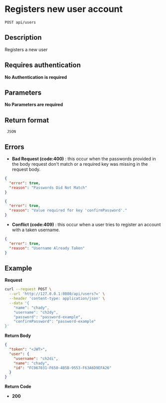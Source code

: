 # Registers new user account

    POST api/users

## Description

Registers a new user

## Requires authentication

**No Authentication is required**

## Parameters

**No Parameters are required**

## Return format

     JSON

## Errors

- **Bad Request (code:400)** : this occur when the passwords provided in the body request don't match or a required key was missing in the request body.

```json
{
  "error": true,
  "reason": "Passwords Did Not Match"
}
```

```json
{
  "error": true,
  "reason": "Value required for key 'confirmPassword'."
}
```

- **Conflict (code:409)** : this occur when a user tries to register an account with a taken username.

```json
{
  "error": true,
  "reason": "Username Already Taken"
}
```

## Example

**Request**

```bash
curl --request POST \
  --url 'http://127.0.0.1:8080/api/users?=' \
  --header 'content-type: application/json' \
  --data '{
	"name": "chady",
	"username": "ch2dy",
	"password": "password-example",
	"confirmPassword": "password-example"
}'
```

**Return Body**

```json
{
  "token": "<JWT>",
  "user": {
    "username": "ch2di",
    "name": "chady",
    "id": "FC967031-F650-4B5B-9553-F63A6D9EFA26"
  }
}
```

**Return Code**

- **200**
